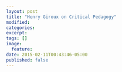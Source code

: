 ```yaml
---
layout: post
title: "Henry Giroux on Critical Pedagogy"
modified:
categories:
excerpt:
tags: []
image:
  feature:
date: 2015-02-11T00:43:46-05:00
published: false
---
```


